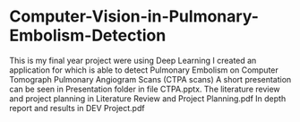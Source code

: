 # Computer-Vision-in-Pulmonary-Embolism-Detection

This is my final year project were using Deep Learning I created an application for which is able to detect Pulmonary Embolism on Computer Tomograph Pulmonary Angiogram Scans (CTPA scans)
A short presentation can be seen in Presentation folder in file CTPA.pptx.
The literature review and project planning in Literature Review and Project Planning.pdf
In depth report and results in DEV Project.pdf
